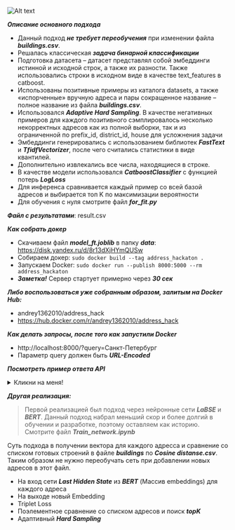 ![Alt text](https://i0.wp.com/neptune.ai/wp-content/uploads/2022/10/When-to-Choose-CatBoost-Over-XGBoost-or-LightGBM-Practical-Guide_13.png?resize=771%2C431&ssl=1)


***Описание основного подхода***
- Данный подход ***не требует переобучения*** при изменении файла ***buildings.csv***.
- Решалась классическая ***задача бинарной классификации***
- Подготовка датасета – датасет представлял собой эмбеддинги истинной и исходной строк, а также их разности. Также использовались строки в исходном виде в качестве text_features в catboost.
- Использованы позитивные примеры из каталога datasets, а также «испорченные» вручную адреса и пары сокращенное название – полное название из файла ***buildings.csv***.
- Использовался ***Adaptive Hard Sampling***. В качестве негативных примеров для каждого позитивного сэмплировалось несколько некорректных адресов как из полной выборки, так и из ограниченной по prefix_id, district_id, house для усложнения задачи
- Эмбеддинги генерировались с использованием библиотек ***FastText*** и ***TfidfVectorizer***, после чего считались статистики в виде квантилей.
- Дополнительно извлекались все числа, находящиеся в строке.
- В качестве модели использовался ***CatboostClassifier*** с функцией потерь ***LogLoss***
- Для инференса сравнивается каждый пример со всей базой адресов и выбирается топ K по максимизации вероятности
- Для обучения с нуля смотрите файл ***for_fit.py***

***Файл с результатами***: result.csv

***Как собрать докер***
- Скачиваем файл ***model_ft.joblib*** в папку ***data***: https://disk.yandex.ru/d/8r13dXjHYmQUSw
-  Собираем докер: ```sudo docker build --tag address_hackaton .```
-  Запускаем Docker: ```sudo docker run --publish 8000:5000 --rm address_hackaton```
-  ***Заметка!*** Сервер стартует примерно через ***30 сек***

***Либо воспользоваться уже собранным образом, залитым на Docker Hub:***
-   andrey1362010/address_hack
-   https://hub.docker.com/r/andrey1362010/address_hack

***Как делать запросы, после того как запустили Docker***
- http://localhost:8000/?query=Санкт-Петербург
- Параметр query должен быть ***URL-Encoded***

***Посмотреть пример ответа API***
<details>
  <summary>Кликни на меня!</summary>

  ```json
{
  "query:": {
    "address": "Санкт-Петербург"
  },
  "result": [
    {
      "target_address": "г.Санкт-Петербург, проспект Ветеранов, дом 169, корпус 1, строение 1",
      "target_building_id": 213833
    },
    {
      "target_address": "г.Санкт-Петербург, Лахтинский проспект, дом 2, корпус 3, строение 1",
      "target_building_id": 213245
    },
    {
      "target_address": "муниципальный округ Полюстрово, Васнецовский проспект, дом 17",
      "target_building_id": 212620
    },
    {
      "target_address": "г.Санкт-Петербург, проспект Ветеранов, дом 175, корпус 4, строение 1",
      "target_building_id": 213983
    },
    {
      "target_address": "г.Санкт-Петербург, проспект Ветеранов, дом 169, корпус 6, строение 1",
      "target_building_id": 214869
    },
    {
      "target_address": "Выборгское направление ж.д., литера V",
      "target_building_id": 201594
    },
    {
      "target_address": "г.Санкт-Петербург, проспект Ветеранов, дом 169, корпус 4, строение 1",
      "target_building_id": 216054
    },
    {
      "target_address": "г.Санкт-Петербург, проспект Ветеранов, дом 169, корпус 2, строение 1",
      "target_building_id": 211802
    },
    {
      "target_address": "г.Санкт-Петербург, проспект Ветеранов, дом 169, корпус 3, строение 1",
      "target_building_id": 211801
    },
    {
      "target_address": "г.Санкт-Петербург, участок ж.д. \"Торфяная дор. - Планерная ул.\", литера А",
      "target_building_id": 200747
    }
  ],
  "success": true
}
  ```
</details>

***Другая реализация:***
> Первой реализацией был подход через нейронные сети ***LaBSE*** и ***BERT***.
> Данный подход набрал меньший скор и более долгий в обучении и разработке, поэтому оставляем как историю.
> Смотрите файл ***Train_network.ipynb***

Суть подхода в получении вектора для каждого адресса и сравнение со списком готовых строений в файле ***buildings*** по ***Cosine distanse.csv***.
Таким образом не нужно переобучать сеть при добавлении новых адресов в этот файл.

- На вход сети ***Last Hidden State*** из ***BERT*** (Массив embeddings) для каждого адреса
- На выходе новый Embedding 
- Triplet Loss
- Поэлементное сравнение со списком адресов и поиск ***topK***
- Адаптивный ***Hard Sampling***
